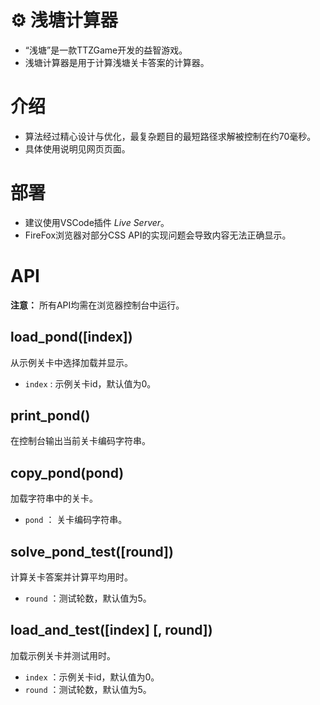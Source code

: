 # ⚙️ 浅塘计算器

 - “浅塘”是一款TTZGame开发的益智游戏。
 - 浅塘计算器是用于计算浅塘关卡答案的计算器。



# 介绍

 - 算法经过精心设计与优化，最复杂题目的最短路径求解被控制在约70毫秒。
 - 具体使用说明见网页页面。

# 部署

 - 建议使用VSCode插件 _Live Server_。
 - FireFox浏览器对部分CSS API的实现问题会导致内容无法正确显示。

# API

**注意：** 所有API均需在浏览器控制台中运行。

## load_pond([index])

从示例关卡中选择加载并显示。
 - `index` : 示例关卡id，默认值为0。

## print_pond()

在控制台输出当前关卡编码字符串。

## copy_pond(pond)

加载字符串中的关卡。

 - `pond` ： 关卡编码字符串。

## solve_pond_test([round])

计算关卡答案并计算平均用时。

 - `round` ：测试轮数，默认值为5。

## load_and_test([index] [, round])

加载示例关卡并测试用时。

 - `index` ：示例关卡id，默认值为0。
 - `round` ：测试轮数，默认值为5。
